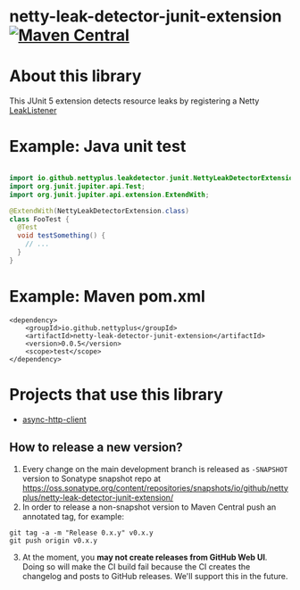 # netty-leak-detector-junit-extension [![Maven Central](https://img.shields.io/maven-central/v/io.github.nettyplus/netty-leak-detector-junit-extension.svg)](https://search.maven.org/artifact/io.github.nettyplus/netty-leak-detector-junit-extension)

# About this library

This JUnit 5 extension detects resource leaks by registering a Netty [LeakListener](https://netty.io/4.1/api/io/netty/util/ResourceLeakDetector.LeakListener.html)

# Example: Java unit test


```java

import io.github.nettyplus.leakdetector.junit.NettyLeakDetectorExtension;
import org.junit.jupiter.api.Test;
import org.junit.jupiter.api.extension.ExtendWith;

@ExtendWith(NettyLeakDetectorExtension.class)
class FooTest {
  @Test
  void testSomething() {
    // ...
  }
}

```

# Example: Maven pom.xml

```
<dependency>
    <groupId>io.github.nettyplus</groupId>
    <artifactId>netty-leak-detector-junit-extension</artifactId>
    <version>0.0.5</version>
    <scope>test</scope>
</dependency>

```

# Projects that use this library

- [async-http-client](https://github.com/AsyncHttpClient/async-http-client)

## How to release a new version?

1. Every change on the main development branch is released as `-SNAPSHOT` version to Sonatype snapshot repo
   at https://oss.sonatype.org/content/repositories/snapshots/io/github/nettyplus/netty-leak-detector-junit-extension/
2. In order to release a non-snapshot version to Maven Central push an annotated tag, for example:

```
git tag -a -m "Release 0.x.y" v0.x.y
git push origin v0.x.y
```

3. At the moment, you **may not create releases from GitHub Web UI**. Doing so will make the CI build fail because the
   CI creates the changelog and posts to GitHub releases. We'll support this in the future.
